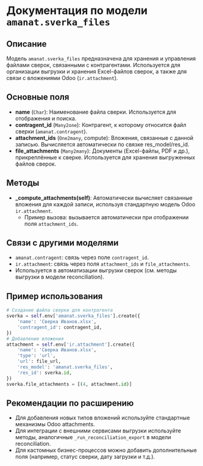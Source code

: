 # Документация по модели `amanat.sverka_files`

## Описание
Модель `amanat.sverka_files` предназначена для хранения и управления файлами сверок, связанными с контрагентами. Используется для организации выгрузки и хранения Excel-файлов сверок, а также для связи с вложениями Odoo (`ir.attachment`).

## Основные поля
- **name** (`Char`): Наименование файла сверки. Используется для отображения и поиска.
- **contragent_id** (`Many2one`): Контрагент, к которому относится файл сверки (`amanat.contragent`).
- **attachment_ids** (`One2many`, compute): Вложения, связанные с данной записью. Вычисляется автоматически по связке res_model/res_id.
- **file_attachments** (`Many2many`): Документы (Excel-файлы, PDF и др.), прикреплённые к сверке. Используется для хранения выгруженных файлов сверок.

## Методы
- **_compute_attachments(self)**: Автоматически вычисляет связанные вложения для каждой записи, используя стандартную модель Odoo `ir.attachment`.
  - Пример вызова: вызывается автоматически при отображении поля `attachment_ids`.

## Связи с другими моделями
- `amanat.contragent`: связь через поле `contragent_id`.
- `ir.attachment`: связь через поля `attachment_ids` и `file_attachments`.
- Используется в автоматизации выгрузки сверок (см. методы выгрузки в модели reconciliation).

## Пример использования
```python
# Создание файла сверки для контрагента
sverka = self.env['amanat.sverka_files'].create({
    'name': 'Сверка Иванов.xlsx',
    'contragent_id': contragent_id,
})
# Добавление вложения
attachment = self.env['ir.attachment'].create({
    'name': 'Сверка Иванов.xlsx',
    'type': 'url',
    'url': file_url,
    'res_model': 'amanat.sverka_files',
    'res_id': sverka.id,
})
sverka.file_attachments = [(4, attachment.id)]
```

## Рекомендации по расширению
- Для добавления новых типов вложений используйте стандартные механизмы Odoo attachments.
- Для интеграции с внешними сервисами выгрузки используйте методы, аналогичные `_run_reconciliation_export` в модели reconciliation.
- Для кастомных бизнес-процессов можно добавить дополнительные поля (например, статус сверки, дату загрузки и т.д.). 